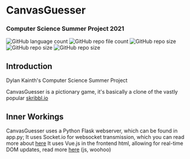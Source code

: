 # CanvasGuesser
### Computer Science Summer Project 2021

![GitHub language count](https://img.shields.io/github/languages/count/DylanK46/CanvasGuesser) 			 ![GitHub repo file count](https://img.shields.io/github/directory-file-count/DylanK46/CanvasGuesser) ![GitHub repo size](https://img.shields.io/github/repo-size/DylanK46/CanvasGuesser) ![GitHub repo size](https://img.shields.io/github/issues/DylanK46/CanvasGuesser) ![GitHub repo size](https://img.shields.io/github/last-commit/DylanK46/CanvasGuesser)

## Introduction
Dylan Kainth's Computer Science Summer Project

CanvasGuesser is a pictionary game, it's basically a clone of the vastly popular [skribbl.io](https://skribbl.io/)

## Inner Workings
CanvasGuesser uses a Python Flask webserver, which can be found in app.py;
It uses Socket.io for websocket transmission, which you can read more about [here](https://socket.io/)
It uses Vue.js in the frontend html, allowing for real-time DOM updates, read more [here](https://vuejs.org/) (js, woohoo)
